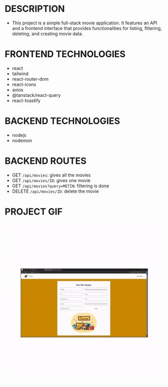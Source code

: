 # DESCRIPTION

- This project is a simple full-stack movie application. It features an API and a frontend interface that provides functionalities for listing, filtering, deleting, and creating movie data.

# FRONTEND TECHNOLOGIES

- react
- tailwind
- react-router-dom
- react-icons
- axios
- @tanstack/react-query
- react-toastify

# BACKEND TECHNOLOGIES

- nodejs
- nodemon

# BACKEND ROUTES

- GET `/api/movies`: gives all the movies
- GET `/api/movies/ID`: gives one movie
- GET `/api/movies?query=METİN`: filtering is done
- DELETE `/api/movies/ID`: delete the movie


# PROJECT GIF

![](frontend/public/films.gif)
